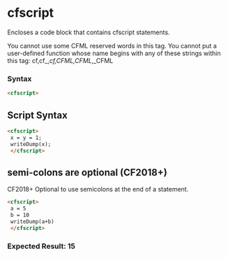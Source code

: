 # cfscript

Encloses a code block that contains cfscript statements.

 You cannot use some CFML reserved words in this tag. You
 cannot put a user-defined function whose name begins with any
 of these strings within this tag:
 cf,cf_,_cf,CFML,CFML_,_CFML

### Syntax

```html
<cfscript>
```

## Script Syntax

```html
<cfscript> 
 x = y = 1; 
 writeDump(x); 
 </cfscript>
```

## semi-colons are optional (CF2018+)

CF2018+ Optional to use semicolons at the end of a statement.

```html
<cfscript> 
 a = 5 
 b = 10 
 writeDump(a+b) 
 </cfscript>
```

### Expected Result: 15
